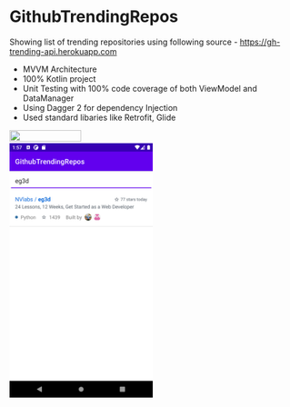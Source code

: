
# GithubTrendingRepos

Showing list of trending repositories using following source - https://gh-trending-api.herokuapp.com

- MVVM Architecture
- 100% Kotlin project
- Unit Testing with 100% code coverage of both ViewModel and DataManager
- Using Dagger 2 for dependency Injection
- Used standard libaries like Retrofit, Glide

<img src="assets/norma.png" width="50%" height="50%">
<img src="assets/search.png" width="50%" height="50%">